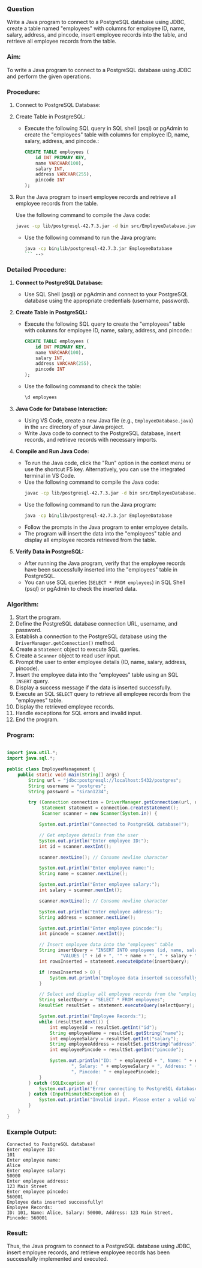 ### Question

Write a Java program to connect to a PostgreSQL database using JDBC, create a table named "employees" with columns for employee ID, name, salary, address, and pincode, insert employee records into the table, and retrieve all employee records from the table.

### Aim:

To write a Java program to connect to a PostgreSQL database using JDBC and perform the given operations.

### Procedure:

1. Connect to PostgreSQL Database:
2. Create Table in PostgreSQL:
   - Execute the following SQL query in SQL shell (psql) or pgAdmin to create the "employees" table with columns for employee ID, name, salary, address, and pincode.:
     ```sql
     CREATE TABLE employees (
         id INT PRIMARY KEY,
         name VARCHAR(100),
         salary INT,
         address VARCHAR(255),
         pincode INT
     );
     ```
3. Run the Java program to insert employee records and retrieve all employee records from the table.

    Use the following command to compile the Java code:
      ```bash
      javac -cp lib/postgresql-42.7.3.jar -d bin src/EmployeeDatabase.java
      ```
    - Use the following command to run the Java program:
      ```bash
      java -cp bin;lib/postgresql-42.7.3.jar EmployeeDatabase
      ``` -->


### Detailed Procedure:

1. **Connect to PostgreSQL Database:**
   - Use SQL Shell (psql) or pgAdmin and connect to your PostgreSQL database using the appropriate credentials (username, password).

2. **Create Table in PostgreSQL:**
   - Execute the following SQL query to create the "employees" table with columns for employee ID, name, salary, address, and pincode.:
     ```sql
     CREATE TABLE employees (
         id INT PRIMARY KEY,
         name VARCHAR(100),
         salary INT,
         address VARCHAR(255),
         pincode INT
     );
     ```
    - Use the following command to check the table:
      ```sql
      \d employees
      ```

3. **Java Code for Database Interaction:**
   - Using VS Code, create a new Java file (e.g., `EmployeeDatabase.java`) in the `src` directory of your Java project.
   - Write Java code to connect to the PostgreSQL database, insert records, and retrieve records with necessary imports.

4. **Compile and Run Java Code:**
   - To run the Java code, click the "Run" option in the context menu or use the shortcut F5 key. Alternatively, you can use the integrated terminal in VS Code.
    - Use the following command to compile the Java code:
      ```bash
      javac -cp lib/postgresql-42.7.3.jar -d bin src/EmployeeDatabase.java
      ```
    - Use the following command to run the Java program:
      ```bash
      java -cp bin;lib/postgresql-42.7.3.jar EmployeeDatabase
      ```
   - Follow the prompts in the Java program to enter employee details.
   - The program will insert the data into the "employees" table and display all employee records retrieved from the table.

5. **Verify Data in PostgreSQL:**
   - After running the Java program, verify that the employee records have been successfully inserted into the "employees" table in PostgreSQL.
   - You can use SQL queries (`SELECT * FROM employees`) in SQL Shell (psql) or pgAdmin to check the inserted data.



### Algorithm:

1. Start the program.
2. Define the PostgreSQL database connection URL, username, and password.
3. Establish a connection to the PostgreSQL database using the `DriverManager.getConnection()` method.
4. Create a `Statement` object to execute SQL queries.
5. Create a `Scanner` object to read user input.
6. Prompt the user to enter employee details (ID, name, salary, address, pincode).
7. Insert the employee data into the "employees" table using an SQL `INSERT` query.
8. Display a success message if the data is inserted successfully.
9. Execute an SQL `SELECT` query to retrieve all employee records from the "employees" table.
10. Display the retrieved employee records.
11. Handle exceptions for SQL errors and invalid input.
12. End the program.


### Program:

```java

import java.util.*;
import java.sql.*;

public class EmployeeManagement {
    public static void main(String[] args) {
        String url = "jdbc:postgresql://localhost:5432/postgres";
        String username = "postgres";
        String password = "siran1234";

        try (Connection connection = DriverManager.getConnection(url, username, password);
             Statement statement = connection.createStatement();
             Scanner scanner = new Scanner(System.in)) {

            System.out.println("Connected to PostgreSQL database!");

            // Get employee details from the user
            System.out.println("Enter employee ID:");
            int id = scanner.nextInt();

            scanner.nextLine(); // Consume newline character

            System.out.println("Enter employee name:");
            String name = scanner.nextLine();

            System.out.println("Enter employee salary:");
            int salary = scanner.nextInt();

            scanner.nextLine(); // Consume newline character

            System.out.println("Enter employee address:");
            String address = scanner.nextLine();

            System.out.println("Enter employee pincode:");
            int pincode = scanner.nextInt();

            // Insert employee data into the "employees" table
            String insertQuery = "INSERT INTO employees (id, name, salary, address, pincode) " +
                    "VALUES (" + id + ", '" + name + "', " + salary + ", '" + address + "', " + pincode + ")";
            int rowsInserted = statement.executeUpdate(insertQuery);

            if (rowsInserted > 0) {
                System.out.println("Employee data inserted successfully!");
            }

            // Select and display all employee records from the "employees" table
            String selectQuery = "SELECT * FROM employees";
            ResultSet resultSet = statement.executeQuery(selectQuery);

            System.out.println("Employee Records:");
            while (resultSet.next()) {
                int employeeId = resultSet.getInt("id");
                String employeeName = resultSet.getString("name");
                int employeeSalary = resultSet.getInt("salary");
                String employeeAddress = resultSet.getString("address");
                int employeePincode = resultSet.getInt("pincode");

                System.out.println("ID: " + employeeId + ", Name: " + employeeName +
                        ", Salary: " + employeeSalary + ", Address: " + employeeAddress +
                        ", Pincode: " + employeePincode);
            }
        } catch (SQLException e) {
            System.out.println("Error connecting to PostgreSQL database: " + e.getMessage());
        } catch (InputMismatchException e) {
            System.out.println("Invalid input. Please enter a valid value.");
        }
    }
}

```


### Example Output:

```
Connected to PostgreSQL database!
Enter employee ID:
101
Enter employee name:
Alice
Enter employee salary:
50000
Enter employee address:
123 Main Street
Enter employee pincode:
560001
Employee data inserted successfully!
Employee Records:
ID: 101, Name: Alice, Salary: 50000, Address: 123 Main Street, Pincode: 560001
```

### Result:

Thus, the Java program to connect to a PostgreSQL database using JDBC,  insert employee records, and retrieve employee records has been successfully implemented and executed.

